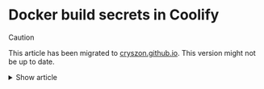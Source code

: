 # Docker build secrets in Coolify

> [!CAUTION]
>
> This article has been migrated to [cryszon.github.io](https://cryszon.github.io/). This
> version might not be up to date.

<details>
<summary>Show article</summary>

Coolify doesn't currently _(2024-08-20)_ officially support build secrets. There
is a [discussion on
Discord](https://discord.com/channels/459365938081431553/1273315947893096470)
with research on the topic. In some cases build secrets might appear to work,
but they are unreliable.

Here's a workaround using build args insead of secrets.

> [!CAUTION]
>
> [Build variables are not a secure replacement for
> secrets](https://docs.docker.com/build/building/variables/)! Using them makes
> the secret visible in the final built image. `sh -c '...'` is used to hide the
> secret from the build logs and the temp file is removed (`rm /tmp/...`), but
> the secret value will still be readable by inspecting the built image.
>
> Environment variables are also stored in plain text in
> `/data/coolify/applications/<id>/.env` on the host system.
>
> See also [this
> documentation](https://docs.docker.com/reference/dockerfile/#arg) and [this
> discussion](https://stackoverflow.com/q/44615837/1865857).

Let's say you have following files:

```yml
# docker-compose.yml
services:
  app:
    build:
      dockerfile: Dockerfile
      secrets:
        - TEST_SECRET

secrets:
  TEST_SECRET:
    environment: TEST_SECRET
```

```Dockerfile
# Dockerfile
FROM alpine:latest

RUN --mount=type=secret,id=TEST_SECRET \
  cat /run/secrets/TEST_SECRET > /test_secret_file

ENTRYPOINT ["tail", "-f", "/dev/null"]
```

Here's how you use build args instead:

```yml
# docker-compose.yml
services:
  app:
    build:
      dockerfile: Dockerfile
      args:
        - TEST_SECRET
```

```Dockerfile
# Dockerfile
FROM alpine:latest

ARG TEST_SECRET
RUN sh -c 'echo "${TEST_SECRET}" > /tmp/TEST_SECRET' && \
  cat /tmp/TEST_SECRET > /test_secret_file
RUN unset TEST_SECRET && rm /tmp/TEST_SECRET

ENTRYPOINT ["tail", "-f", "/dev/null"]
```

See [this
article](environment-variables-and-build-args-for-docker-compose-in-coolify.md)
for more information about build args with Docker Compose and this [test
repository](https://github.com/Cryszon/coolify-build-secrets-test) for a
deployable example.

</details>

